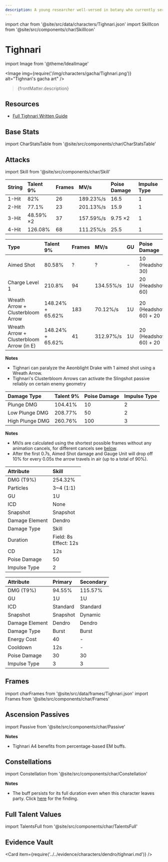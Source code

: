 ```yaml
---
description: A young researcher well-versed in botany who currently serves as a Forest Watcher in Avidya Forest. He is a straight shooter with a warm heart — and a dab hand at guiding even the dullest of pupils.
---
```


import char from '@site/src/data/characters/Tighnari.json'
import SkillIcon from '@site/src/components/char/SkillIcon'

# Tighnari

import Image from '@theme/IdealImage'

<Image img={require('/img/characters/gacha/Tighnari.png')} alt="Tighnari's gacha art" />
<blockquote>{frontMatter.description}</blockquote>

## Resources

* [Full Tighnari Written Guide](https://keqingmains.com/tighnari/)

## Base Stats

import CharStatsTable from '@site/src/components/char/CharStatsTable'

<CharStatsTable char={char} />

## Attacks

import Skill from '@site/src/components/char/Skill'

<Tabs queryString="ability">
<TabItem value='na' label='Normal Attacks'>
<SkillIcon char={char} skill='na' />
<div class='talent-columns'>
<Skill char={char} skill='na' sectionFilter='Normal Attack' />

| String | Talent 9% | Frames | MV/s      | Poise Damage | Impulse Type |
| :----- | :-------- | :----- | :-------- | :----------- | :----------- |
| 1-Hit  | 82%       | 26     | 189.23%/s | 16.5         | 1            |
| 2-Hit  | 77.1%     | 23     | 201.13%/s | 15.9         | 1            |
| 3-Hit  | 48.59% ×2 | 37     | 157.59%/s | 9.75 ×2      | 1            |
| 4-Hit  | 126.08%   | 68     | 111.25%/s | 25.5         | 1            |

</div>
<div class='talent-columns'>
<Skill char={char} skill='na' sectionFilter='Charged Attack' />

| Type                                     | Talent 9%        | Frames | MV/s      | GU  | Poise Damage             | Impulse Type          |
| :--------------------------------------- | :--------------- | :----- | :-------- | :-- | :----------------------- | :-------------------- |
| Aimed Shot                               | 80.58%           | ?      | ?         | -   | 10 \(Headshot: 30\)      | 2 \(Headshot: 5\)     |
| Charge Level 1                           | 210.8%           | 94     | 134.55%/s | 1U  | 20 \(Headshot: 60\)      | 2 \(Headshot: 5\)     |
| Wreath Arrow + Clusterbloom Arrow        | 148.24% + 65.62% | 183    | 70.12%/s  | 1U  | 20 \(Headshot: 60\) + 20 | 2 \(Headshot: 5\) + 3 |
| Wreath Arrow + Clusterbloom Arrow (in E) | 148.24% + 65.62% | 41     | 312.97%/s | 1U  | 20 \(Headshot: 60\) + 20 | 2 \(Headshot: 5\) + 3 |

</div>
  
**Notes**

* Tighnari can paralyze the Aeonblight Drake with 1 aimed shot using a Wreath Arrow.
* Tighnari's Clusterbloom Arrows can activate the Slingshot passive reliably on certain enemy geometry

<div class='talent-columns'>
<Skill char={char} skill='na' sectionFilter='Plunging Attack' />

| Damage Type     | Talent 9% | Poise Damage | Impulse Type |
| :-------------- | :-------- | :----------- | :----------- |
| Plunge DMG      | 104.41%   | 10           | 2            |
| Low Plunge DMG  | 208.77%   | 50           | 2            |
| High Plunge DMG | 260.76%   | 100          | 3            |

</div>

**Notes**  

* MV/s are calculated using the shortest possible frames without any animation cancels, for different cancels see [below](#frames).
* After the first 0.7s, Aimed Shot damage and Gauge Unit will drop off 10% for every 0.05s the arrow travels in air \(up to a total of 90%\).

</TabItem>

<TabItem value='e' label='Skill'>
<SkillIcon char={char} skill='e' />
<div class='talent-columns'>
<Skill char={char} skill='e' />

| Attribute      | Skill                       |
| :------------- | :-------------------------- |
| DMG \(T9%\)    | 254.32%                     |
| Particles      | 3~4 \(1:1\)                 |
| GU             | 1U                          |
| ICD            | None                        |
| Snapshot       | Snapshot                    |
| Damage Element | Dendro                      |
| Damage Type    | Skill                       |
| Duration       | Field: 8s <br/> Effect: 12s |
| CD             | 12s                         |
| Poise Damage   | 50                          |
| Impulse Type   | 2                           |

</div>

</TabItem>

<TabItem value='q' label='Burst'>
<SkillIcon char={char} skill='q' />
<div class='talent-columns'>
<Skill char={char} skill='q'/>

| Attribute      | Primary  | Secondary |
| :------------- | :------- | :-------- |
| DMG \(T9%\)    | 94.55%   | 115.57%   |
| GU             | 1U       | 1U        |
| ICD            | Standard | Standard  |
| Snapshot       | Snapshot | Dynamic   |
| Damage Element | Dendro   | Dendro    |
| Damage Type    | Burst    | Burst     |
| Energy Cost    | 40       | -         |
| Cooldown       | 12s      | -         |
| Poise Damage   | 30       | 30        |
| Impulse Type   | 3        | 3         |

</div>

</TabItem>
</Tabs>

## Frames

import charFrames from '@site/src/data/frames/Tighnari.json'
import Frames from '@site/src/components/char/Frames'

<Frames data={charFrames} />

## Ascension Passives

import Passive from '@site/src/components/char/Passive'

<Tabs queryString="passive">
<TabItem value='passive' label='Passive'>
<Passive char={char} passive={2} />
</TabItem>

<TabItem value='a1' label='Ascension 1'>
<Passive char={char} passive={0} />
</TabItem>

<TabItem value="a4" label="Ascension 4">
<Passive char={char} passive={1} />

**Notes**  

* Tighnari A4 benefits from percentage-based EM buffs.

</TabItem>
</Tabs>

## Constellations

import Constellation from '@site/src/components/char/Constellation'

<Tabs queryString="constellation">
<TabItem value='c1' label='C1'>
<Constellation char={char} constellation={1} />
</TabItem>

<TabItem value='c2' label='C2'>
<Constellation char={char} constellation={2} />
</TabItem>

<TabItem value='c3' label='C3'>
<Constellation char={char} constellation={3} />
</TabItem>

<TabItem value='c4' label='C4'>
<Constellation char={char} constellation={4} />
 
**Notes**
  
* The buff persists for its full duration even when this character leaves party. Click [here](../../evidence/combat-mechanics/party-mechanics.md#debuffsteam-buffs-with-duration-persist-after-applier-leaves-party) for the finding.

</TabItem>

<TabItem value='c5' label='C5'>
<Constellation char={char} constellation={5} />
</TabItem>

<TabItem value='c6' label='C6'>
<Constellation char={char} constellation={6} />
</TabItem>
</Tabs>

## Full Talent Values

import TalentsFull from '@site/src/components/char/TalentsFull'

<TalentsFull char={char}/>

## Evidence Vault

<Card item={require('../../evidence/characters/dendro/tighnari.md')} />
